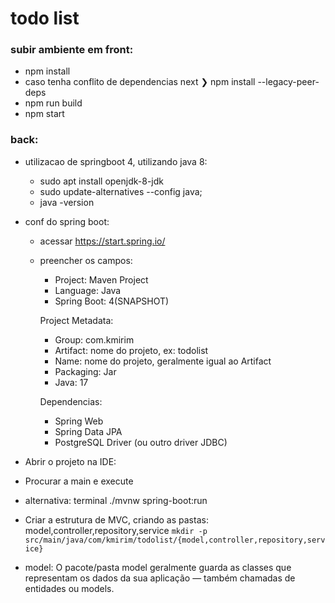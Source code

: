 # todo list

### subir ambiente em front: 

- npm install 
- caso tenha conflito de dependencias next ❯ npm install --legacy-peer-deps
- npm run build
- npm start 

### back: 

- utilizacao de springboot 4, utilizando java 8: 
	- sudo apt install openjdk-8-jdk
	- sudo update-alternatives --config java; 
	- java -version

- conf do spring boot:  
	- acessar  https://start.spring.io/
	- preencher os campos: 
	    - Project: Maven Project
        - Language: Java
        - Spring Boot: 4(SNAPSHOT)
        
        Project Metadata:
        
        - Group: com.kmirim
        - Artifact: nome do projeto, ex: todolist
        - Name: nome do projeto, geralmente igual ao Artifact
        - Packaging: Jar
        - Java: 17

        Dependencias: 
        - Spring Web
        - Spring Data JPA
        - PostgreSQL Driver (ou outro driver JDBC)

- Abrir o projeto na IDE: 
- Procurar a main e execute 
- alternativa: terminal ./mvnw spring-boot:run

- Criar a estrutura de MVC, criando as pastas: model,controller,repository,service
    ```mkdir -p src/main/java/com/kmirim/todolist/{model,controller,repository,service}```
- model: O pacote/pasta model geralmente guarda as classes que representam os dados da sua aplicação — também chamadas de entidades ou models.
 